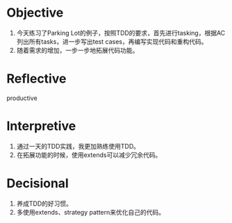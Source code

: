 # Objective
1. 今天练习了Parking Lot的例子，按照TDD的要求，首先进行tasking，根据AC列出所有tasks，进一步写出test cases，再编写实现代码和重构代码。
2. 随着需求的增加，一步一步地拓展代码功能。
# Reflective
productive
# Interpretive
1. 通过一天的TDD实践，我更加熟练使用TDD。
2. 在拓展功能的时候，使用extends可以减少冗余代码。
# Decisional
1. 养成TDD的好习惯。
2. 多使用extends、strategy pattern来优化自己的代码。